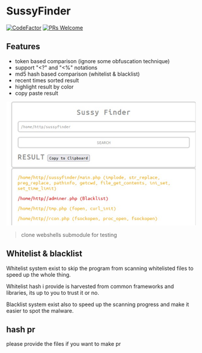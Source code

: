 # SussyFinder
[![CodeFactor](https://www.codefactor.io/repository/github/cvar1984/sussyfinder/badge)](https://www.codefactor.io/repository/github/cvar1984/sussyfinder)
[![PRs Welcome](https://img.shields.io/badge/PRs-welcome-brightgreen.svg?style=flat-square)](https://makeapullrequest.com) 

## Features
- token based comparison (ignore some obfuscation technique)
- support "<?" and "<%" notations
- md5 hash based comparison (whitelist & blacklist)
- recent times sorted result
- highlight result by color
- copy paste result

![ss](https://raw.githubusercontent.com/Cvar1984/sussyfinder/main/demo.jpg)
>clone webshells submodule for testing

## Whitelist & blacklist
Whitelist system exist to skip the program from scanning whitelisted files to speed up the whole thing.

Whitelist hash i provide is harvested from common frameworks and libraries, its up to you to trust it or no.

Blacklist system exist also to speed up the scanning progress and make it easier to spot the malware.

## hash pr
please provide the files if you want to make pr
